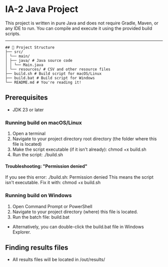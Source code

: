 # IA-2 Java Project

This project is written in pure Java and does not require Gradle, Maven, or any IDE to run. 
You can compile and execute it using the provided build scripts.

---
```
## 📁 Project Structure
├── src/
│ └── main/
│ ├── java/ # Java source code
│ │ └── Main.java
│ └── resources/ # CSV and other resource files
├── build.sh # Build script for macOS/Linux
├── build.bat # Build script for Windows
└── README.md # You're reading it!
```
## Prerequisites 
- JDK 23 or later

### Running build on macOS/Linux
1. Open a terminal
2. Navigate to your project directory root directory (the folder where this file is located)
3. Make the script executable (if it isn't already): 
     chmod +x build.sh
4. Run the script:
     ./build.sh

#### Troubleshooting: "Permission denied"
If you see this error:
    ./build.sh: Permission denied
This means the script isn't executable. Fix it with:
    chmod +x build.sh


### Running build on Windows

1. Open Command Prompt or PowerShell
2. Navigate to your project directory (where) this file is located.
3. Run the batch file:
     build.bat

* Alternatively, you can double-click the build.bat file in Windows Explorer.

## Finding results files
- All results files will be located in /out/results/
